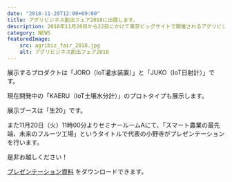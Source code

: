 ```yaml
---
date: "2018-11-20T12:00+09:00"
title: アグリビジネス創出フェア2018に出展します。
description: 2018年11月20日から22日にかけて東京ビッグサイトで開催されるアグリビジネス創出フェア2018に出展します。
category: NEWS
featuredImage:
    src: agribiz_fair_2018.jpg
    alt: アグリビジネス創出フェア2018
---
```


展示するプロダクトは「JORO（IoT灌水装置）」と「JUKO（IoT日射計）」です。

現在開発中の「KAERU（IoT土壌水分計）」のプロトタイプも展示します。

展示ブースは「生20」です。

また11月20日（火）11時00分よりセミナールームAにて、「スマート農業の最先端、未来のフルーツ工場」というタイトルで代表の小野寺がプレゼンテーションを行います。

是非お越しください！

[プレゼンテーション資料](/assets/pdf/presentations/2018/20181120_fruits_plant.pdf) をダウンロードできます。
